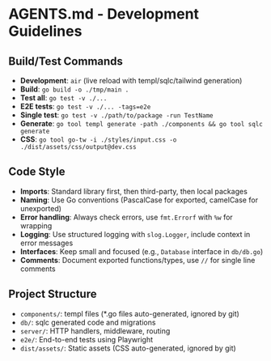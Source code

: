 # AGENTS.md - Development Guidelines

## Build/Test Commands
- **Development**: `air` (live reload with templ/sqlc/tailwind generation)
- **Build**: `go build -o ./tmp/main .`
- **Test all**: `go test -v ./...`
- **E2E tests**: `go test -v ./... -tags=e2e`
- **Single test**: `go test -v ./path/to/package -run TestName`
- **Generate**: `go tool templ generate -path ./components && go tool sqlc generate`
- **CSS**: `go tool go-tw -i ./styles/input.css -o ./dist/assets/css/output@dev.css`

## Code Style
- **Imports**: Standard library first, then third-party, then local packages
- **Naming**: Use Go conventions (PascalCase for exported, camelCase for unexported)
- **Error handling**: Always check errors, use `fmt.Errorf` with `%w` for wrapping
- **Logging**: Use structured logging with `slog.Logger`, include context in error messages
- **Interfaces**: Keep small and focused (e.g., `Database` interface in `db/db.go`)
- **Comments**: Document exported functions/types, use `//` for single line comments

## Project Structure
- `components/`: templ files (*.go files auto-generated, ignored by git)
- `db/`: sqlc generated code and migrations
- `server/`: HTTP handlers, middleware, routing
- `e2e/`: End-to-end tests using Playwright
- `dist/assets/`: Static assets (CSS auto-generated, ignored by git)